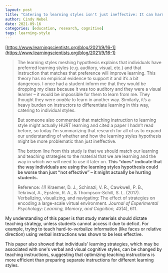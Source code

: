 ```yaml
---
layout: post
title: "Catering to learning styles isn't just ineffective: It can harm learning"
author: Cindy Nebel
date: 2021-09-16
categories: [education, research, cognitive]
tags: learning-style
---
```


[https://www.learningscientists.org/blog/2021/9/16-1](https://www.learningscientists.org/blog/2021/9/16-1)

> The learning styles meshing hypothesis explains that individuals have preferred learning styles (e.g. auditory, visual, etc.) and that instruction that matches that preference will improve learning. This theory has no empirical evidence to support it and it’s a bit dangerous. I once had a student inform me that they would be dropping my class because it was too auditory and they were a visual learner – it would be impossible for them to learn from me. They thought they were *unable* to learn in another way. Similarly, it’s a heavy burden on instructors to differentiate learning in this way, catering to individual styles. 
>
> But someone also commented that matching instruction to learning style might actually HURT learning and cited a paper I hadn’t read before, so today I’m summarizing that research for all of us to expand our understanding of whether and how the learning styles hypothesis might be more problematic than just ineffective.
>
> The bottom line from this study is that we should match our learning and teaching strategies to the material that we are learning and the way in which we will need to use it later on. **This** ***does\*** **indicate that the way individuals are using the learning styles hypothesis could be worse than just “not effective” – it might actually be hurting students.**
>
> Reference:
> *(1)* Kraemer, D. J., Schinazi, V. R., Cawkwell, P. B., Tekriwal, A., Epstein, R. A., & Thompson-Schill, S. L. (2017). Verbalizing, visualizing, and navigating: The effect of strategies on encoding a large-scale virtual environment. *Journal of Experimental Psychology: Learning, Memory, and Cognition, 43*(4), 611.

My understanding of this paper is that study materials should dictate teaching strategy, unless students cannot access it due to deficit. For example, trying to teach hard-to-verbalize information (like faces or relative direction) using verbal instructions was shown to be less effective. 

This paper also showed that individuals' learning strategies, which may be associated with one's verbal and visual cognitive styles, can be changed by teaching instructions, suggesting that optimizing teaching instructions is more efficient than preparing separate instructions for different learning styles.
